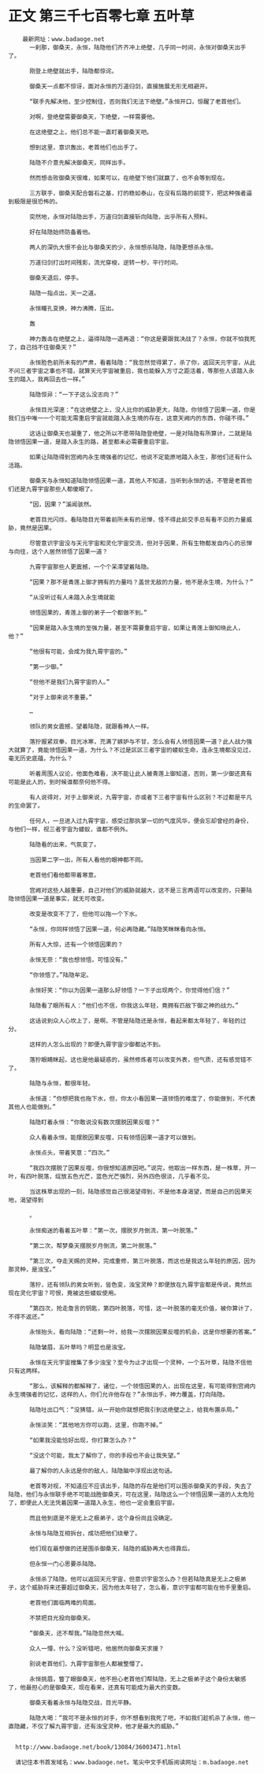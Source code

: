 # 正文 第三千七百零七章 五叶草
        最新网址：www.badaoge.net
          一刹那，御桑天，永恒，陆隐他们齐齐冲上绝壁，几乎同一时间，永恒对御桑天出手了。
      
          刚登上绝壁就出手，陆隐都惊诧。
      
          御桑天一点都不惊讶，面对永恒的万道归剑，直接施展无形无相避开。
      
          “联手先解决他，至少控制住，否则我们无法下绝壁。”永恒开口，惊醒了老首他们。
      
          对啊，登绝壁需要御桑天，下绝壁，一样需要他。
      
          在这绝壁之上，他们总不能一直盯着御桑天吧。
      
          想到这里，意识轰出，老首他们也出手了。
      
          陆隐不介意先解决御桑天，同样出手。
      
          然而想击败御桑天很难，如果可以，在绝壁下他们就赢了，也不会等到现在。
      
          三方联手，御桑天配合磐石之基，打的稳如泰山，在没有后路的前提下，把这种强者逼到极限是很恐怖的。
      
          突然地，永恒对陆隐出手，万道归剑直接斩向陆隐，出乎所有人预料。
      
          好在陆隐始终防备着他。
      
          两人的深仇大恨不会比与御桑天的少，永恒想杀陆隐，陆隐更想杀永恒。
      
          万道归剑打出时间残影，流光穿梭，逆转一秒，平行时间。
      
          御桑天退后，停手。
      
          陆隐一指点出，天一之道。
      
          永恒瞳孔变换，神力沸腾，压出。
      
          轰
      
          神力轰击在绝壁之上，逼得陆隐一退再退：“你这是要跟我决战了？永恒，你就不怕我死了，自己挡不住御桑天？”
      
          永恒脸色前所未有的严肃，看着陆隐：“我忽然觉得累了，杀了你，返回天元宇宙，从此不问三者宇宙之事也不错，就算天元宇宙被重启，我也能躲入方寸之距活着，等那些人该踏入永生的踏入，我再回去也一样。”
      
          陆隐惊异：“一下子这么没志向？”
      
          永恒目光深邃：“在这绝壁之上，没人比你的威胁更大，陆隐，你领悟了因果一道，你是我们当中唯一一个可能无需重启宇宙就能踏入永生境的存在，这意天阙内的东西，你碰不得。”
      
          这话让御桑天也凝重了，他之所以不愿带陆隐登绝壁，一是对陆隐有所算计，二就是陆隐领悟因果一道，是踏入永生的路，甚至都未必需要重启宇宙。
      
          如果让陆隐得到宫阙内永生境强者的记忆，他说不定能原地踏入永生，那他们还有什么活路。
      
          御桑天与永恒知道陆隐领悟因果一道，其他人不知道，当听到永恒的话，不管是老首他们还是九霄宇宙那些人都傻眼了。
      
          “因，因果？”溪闻骇然。
      
          老首目光闪烁，看陆隐目光带着前所未有的忌惮，怪不得此前交手总有看不见的力量威胁，竟然是因果。
      
          尽管意识宇宙没与天元宇宙和灵化宇宙交流，但对于因果，所有生物都发自内心的忌惮与向往，这个人居然领悟了因果一道？
      
          九霄宇宙那些人更震撼，一个个呆滞望着陆隐。
      
          “因果？那不是青莲上御才拥有的力量吗？盖世无敌的力量，他不是永生境，为什么？”
      
          “从没听过有人未踏入永生境就能
      
          领悟因果的，青莲上御的弟子一个都做不到。”
      
          “因果是踏入永生境的至强力量，甚至不需要重启宇宙，如果让青莲上御知晓此人，他？”
      
          “他很有可能，会成为我九霄宇宙的。”
      
          “第一少御。”
      
          “但他不是我们九霄宇宙的人。”
      
          “对于上御来说不重要。”
      
          …
      
          领队的男女震撼，望着陆隐，就跟看神人一样。
      
          落狞握紧双拳，目光冰寒，充满了嫉妒与不甘，怎么会有人领悟因果一道？此人战力强大就算了，竟能领悟因果一道，为什么？不过是区区三者宇宙的蝼蚁生命，连永生境都没见过，毫无历史底蕴，为什么？
      
          听着周围人议论，他面色难看，决不能让此人被青莲上御知道，否则，第一少御还真有可能是此人的，到时候谁都奈何他不得。
      
          有人说得对，对于上御来说，九霄宇宙，亦或者下三者宇宙有什么区别？不过都是平凡的生命罢了。
      
          任何人，一旦进入过九霄宇宙，感受过那执掌一切的气度风华，便会忘却曾经的身份，与他们一样，视三者宇宙为蝼蚁，谁都不例外。
      
          陆隐看的出来，气氛变了。
      
          当因果二字一出，所有人看他的眼神都不同。
      
          老首他们看他都带着寒意。
      
          宫阙对这些人越重要，自己对他们的威胁就越大，这不是三言两语可以改变的，只要陆隐领悟因果一道是事实，就无可改变。
      
          改变是改变不了了，但他可以拖一个下水。
      
          “永恒，你同样领悟了因果一道，何必再隐藏。”陆隐笑眯眯看向永恒。
      
          所有人大惊，还有一个领悟因果的？
      
          永恒无奈：“我也想领悟，可惜没有。”
      
          “你领悟了。”陆隐牟定。
      
          永恒好笑：“你以为因果一道那么好领悟？一下子出现两个，你觉得他们信？”
      
          陆隐看了眼所有人：“他们也不信，你我这么年轻，竟拥有匹敌下御之神的战力。”
      
          这话说到众人心坎上了，是啊，不管是陆隐还是永恒，看起来都太年轻了，年轻的过分。
      
          这样的人怎么出现的？即便九霄宇宙少御都达不到。
      
          落狞眼睛眯起，这也是他最疑惑的，虽然修炼者可以改变外表，但气质，还有感觉错不了。
      
          陆隐与永恒，都很年轻。
      
          永恒道：“你想把我也拖下水，但，你太小看因果一道领悟的难度了，你能做到，不代表其他人也能做到。”
      
          陆隐盯着永恒：“你敢说没有数次摆脱因果反噬？”
      
          众人看着永恒，能摆脱因果反噬，只有领悟因果一道才可以做到。
      
          永恒点头，带着笑意：“四次。”
      
          “我四次摆脱了因果反噬，你很想知道原因吧。”说完，他取出一样东西，是一株草，开一叶，有四叶脱落，绽放五色光芒，蓝色光芒强烈，另外四色很淡，几乎看不见。
      
          当这株草出现的一刻，陆隐感觉自己很渴望得到，不是他本身渴望，而是自己的因果天地，渴望得到
      
          。
      
          永恒痴迷的看着五叶草：“第一次，摆脱岁月倒流，第一叶脱落。”
      
          “第二次，帮梦桑天摆脱岁月倒流，第二叶脱落。”
      
          “第三次，夺走天赐的灵种，完成重修，第三叶脱落，而这也是我这么年轻的原因，因为那灵种，是浊宝。”
      
          落狞，还有领队的男女听到，皆色变，浊宝灵种？即便放在九霄宇宙都是传说，竟然出现在灵化宇宙？可恨，竟被这些蝼蚁使用。
      
          “第四次，抢走詹言的钥匙，第四叶脱落，可惜，这一叶脱落的毫无价值，被你算计了，不得不返还。”
      
          永恒抬头，看向陆隐：“还剩一叶，给我一次摆脱因果反噬的机会，这是你想要的答案。”
      
          陆隐皱眉，五叶草吗？明显也是浊宝。
      
          永恒在天元宇宙搜集了多少浊宝？至今为止才出现一个灵种，一个五叶草，陆隐不信他只有这两样。
      
          “那么，该解释的都解释了，诸位，一个领悟因果的人，出现在这里，有可能得到宫阙内永生境强者的记忆，这样的人，你们允许他存在？”永恒出手，神力覆盖，打向陆隐。
      
          陆隐吐出口气：“没猜错，从一开始你就想把我引到这绝壁之上，给我布置杀局。”
      
          永恒淡笑：“其他地方你可以跑，这里，你跑不掉。”
      
          “如果我没能恰好出现，你打算怎么办？”
      
          “没这个可能，我太了解你了，你的手段也不会让我失望。”
      
          最了解你的人永远是你的敌人，陆隐脑中浮现出这句话。
      
          老首等对视，不知道应不应该出手，陆隐的存在是他们可以围杀御桑天的手段，失去了陆隐，他们与永恒联手绝不可能战胜御桑天，可在这里，陆隐这么一个领悟因果一道的人太危险了，即便此人无法凭着因果一道踏入永生，他也一定会重启宇宙。
      
          而且他到底是不是无上之极弟子，这个身份尚且没确定。
      
          永恒与陆隐互相拆台，成功把他们绕晕了。
      
          他们现在最想做的还是围杀御桑天，陆隐的威胁再大也得靠后。
      
          但永恒一门心思要杀陆隐。
      
          永恒杀了陆隐，他可以返回天元宇宙，但意识宇宙怎么办？但若陆隐真是无上之极弟子，这个威胁将来还要超过御桑天，因为他太年轻了，怎么看，意识宇宙都可能在他手里重启。
      
          老首他们面临两难的局面。
      
          不禁把目光投向御桑天。
      
          “御桑天，还不帮我。”陆隐忽然大喊。
      
          众人一懵，什么？没听错吧，他居然向御桑天求援？
      
          别说老首他们，九霄宇宙那些人都被整懵了。
      
          永恒挑眉，瞥了眼御桑天，他不担心老首他们帮陆隐，无上之极弟子这个身份太敏感了，他最担心的是御桑天，现在看来，还真有可能成为最大的变数。
      
          御桑天看着永恒与陆隐交战，目光平静。
      
          陆隐大喝：“我可不是永恒的对手，你不想看到我死了吧，不如我们趁机杀了永恒，他一直隐藏，不仅了解九霄宇宙，还有浊宝灵种，他才是最大的威胁。”
      
      
      http://www.badaoge.net/book/13084/36003471.html
      
      请记住本书首发域名：www.badaoge.net。笔尖中文手机版阅读网址：m.badaoge.net